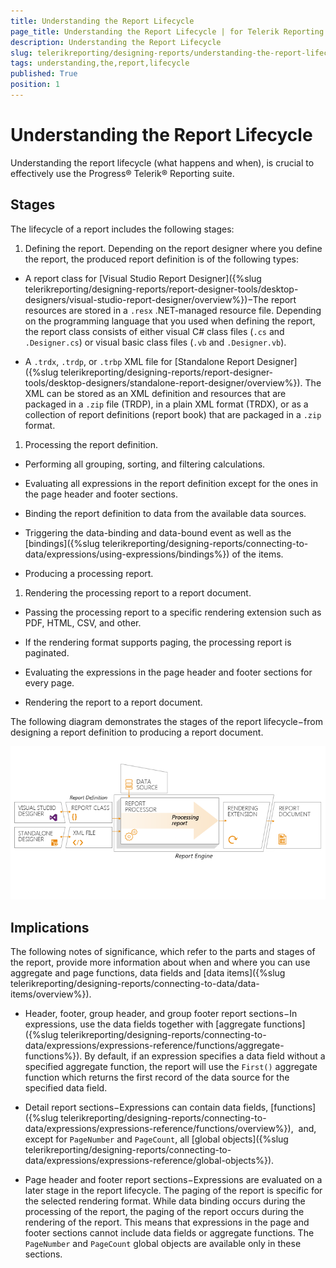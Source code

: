 ```yaml
---
title: Understanding the Report Lifecycle
page_title: Understanding the Report Lifecycle | for Telerik Reporting Documentation
description: Understanding the Report Lifecycle
slug: telerikreporting/designing-reports/understanding-the-report-lifecycle
tags: understanding,the,report,lifecycle
published: True
position: 1
---
```


# Understanding the Report Lifecycle



Understanding the report lifecycle (what happens and when),
        is crucial to effectively use the Progress® Telerik® Reporting suite.
      

## Stages

The lifecycle of a report includes the following stages:

1. Defining the report.
            Depending on the report designer where you define the report, the produced report definition is of the following types:
            

* A report class for [Visual Studio Report Designer]({%slug telerikreporting/designing-reports/report-designer-tools/desktop-designers/visual-studio-report-designer/overview%})−The report resources
                  are stored in a `.resx` .NET-managed resource file. Depending on the programming language that you used when
                  defining the report, the report class consists of either visual C# class files (`.cs` and `.Designer.cs`)
                  or visual basic class files (`.vb` and `.Designer.vb`).
                

* A `.trdx`, `.trdp`, or `.trbp` XML file for
                  [Standalone Report Designer]({%slug telerikreporting/designing-reports/report-designer-tools/desktop-designers/standalone-report-designer/overview%}). The XML can be stored as an XML definition and
                  resources that are packaged in a `.zip` file (TRDP), in a plain XML format (TRDX), or as a collection of report definitions
                  (report book) that are packaged in a `.zip` format.
                

1. Processing the report definition.
            

* Performing all grouping, sorting, and filtering calculations.
                

* Evaluating all expressions in the report definition except for the ones in the page header and footer sections.
                

* Binding the report definition to data from the available data sources.
                

* Triggering the data-binding and data-bound event as well as the [bindings]({%slug telerikreporting/designing-reports/connecting-to-data/expressions/using-expressions/bindings%}) of the items.
                

* Producing a processing report.
                

1. Rendering the processing report to a report document.
            

* Passing the processing report to a specific rendering extension such as PDF, HTML, CSV, and other.
                

* If the rendering format supports paging, the processing report is paginated.
                

* Evaluating the expressions in the page header and footer sections for every page.
                

* Rendering the report to a report document.
                

The following diagram demonstrates the stages of the report lifecycle−from designing a report definition to producing a report document.
          
  ![](images/reportlifecycle3.png)

## Implications

The following notes of significance, which refer to the parts and stages of the report, provide more information about when and where you can use aggregate and
          page functions, data fields and [data items]({%slug telerikreporting/designing-reports/connecting-to-data/data-items/overview%}).
        

* Header, footer, group header, and group footer report sections−In expressions, use the data fields
              together with [aggregate functions]({%slug telerikreporting/designing-reports/connecting-to-data/expressions/expressions-reference/functions/aggregate-functions%}).
              By default, if an expression specifies a data field without a specified aggregate function, the
              report will use the `First()` aggregate function
              which returns the first record of the data source for the specified data field.
            

* Detail report sections−Expressions can contain data fields, [functions]({%slug telerikreporting/designing-reports/connecting-to-data/expressions/expressions-reference/functions/overview%}), 
              and, except for `PageNumber` and `PageCount`, all
              [global objects]({%slug telerikreporting/designing-reports/connecting-to-data/expressions/expressions-reference/global-objects%}).
            

* Page header and footer report sections−Expressions are evaluated on a later stage in the report lifecycle.
              The paging of the report is specific for the selected rendering format. While data binding occurs during the processing of the report,
              the paging of the report occurs during the rendering of the report. This means that expressions in the page and footer sections cannot
              include data fields or aggregate functions. The `PageNumber` and `PageCount`
              global objects are available only in these sections.
            
